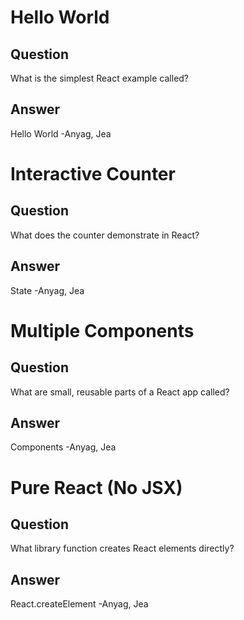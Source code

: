# Hello World

## Question
What is the simplest React example called?
## Answer
Hello World
-Anyag, Jea



# Interactive Counter

## Question
What does the counter demonstrate in React?
## Answer
State
-Anyag, Jea



# Multiple Components

## Question
What are small, reusable parts of a React app called?
## Answer
Components
-Anyag, Jea



# Pure React (No JSX)

## Question
What library function creates React elements directly?
## Answer
React.createElement
-Anyag, Jea